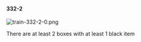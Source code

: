 #### 332-2
![train-332-2-0.png](https://github.com/lil-lab/nlvr/raw/master/nlvr/train/images/29/train-332-2-0.png "train-332-2-0.png")

There are at least 2 boxes with at least 1 black item